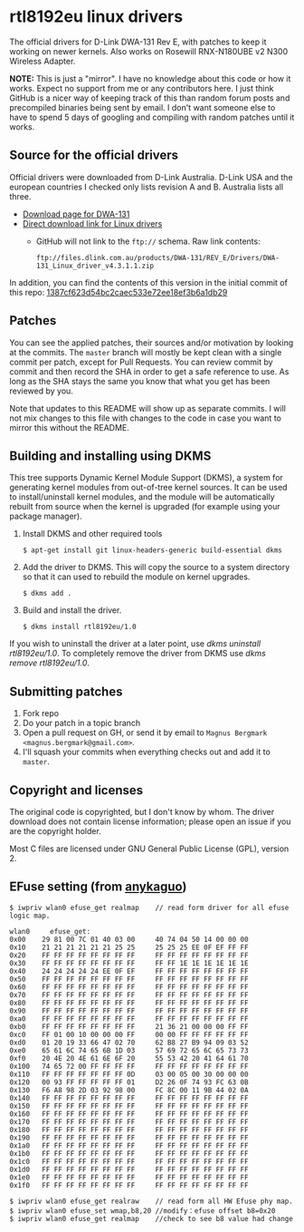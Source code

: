 # rtl8192eu linux drivers

The official drivers for D-Link DWA-131 Rev E, with patches to keep it working on newer kernels.
Also works on Rosewill RNX-N180UBE v2 N300 Wireless Adapter.

**NOTE:** This is just a "mirror". I have no knowledge about this code or how it works. Expect no support from me or any contributors here. I just think GitHub is a nicer way of keeping track of this than random forum posts and precompiled binaries being sent by email. I don't want someone else to have to spend 5 days of googling and compiling with random patches until it works.

## Source for the official drivers

Official drivers were downloaded from D-Link Australia. D-Link USA and the european countries I checked only lists revision A and B. Australia lists all three.

* [Download page for DWA-131][driver-downloads]
* [Direct download link for Linux drivers][direct-download]
  * GitHub will not link to the `ftp://` schema. Raw link contents:

      `ftp://files.dlink.com.au/products/DWA-131/REV_E/Drivers/DWA-131_Linux_driver_v4.3.1.1.zip`

In addition, you can find the contents of this version in the initial commit of this repo: [1387cf623d54bc2caec533e72ee18ef3b6a1db29][initial-commit]

## Patches

You can see the applied patches, their sources and/or motivation by looking at the commits. The `master` branch will mostly be kept clean with a single commit per patch, except for Pull Requests. You can review commit by commit and then record the SHA in order to get a safe reference to use. As long as the SHA stays the same you know that what you get has been reviewed by you.

Note that updates to this README will show up as separate commits. I will not mix changes to this file with changes to the code in case you want to mirror this without the README.

## Building and installing using DKMS

This tree supports Dynamic Kernel Module Support (DKMS), a system for
generating kernel modules from out-of-tree kernel sources. It can be used to
install/uninstall kernel modules, and the module will be automatically rebuilt
from source when the kernel is upgraded (for example using your package manager).

1. Install DKMS and other required tools

    ```shell
    $ apt-get install git linux-headers-generic build-essential dkms
    ```

2. Add the driver to DKMS. This will copy the source to a system directory so
that it can used to rebuild the module on kernel upgrades.

    ```shell
    $ dkms add .
    ```

3. Build and install the driver.

    ```shell
    $ dkms install rtl8192eu/1.0
    ```

If you wish to uninstall the driver at a later point, use
_dkms uninstall rtl8192eu/1.0_. To completely remove the driver from DKMS use
_dkms remove rtl8192eu/1.0_.

## Submitting patches

1. Fork repo
2. Do your patch in a topic branch
3. Open a pull request on GH, or send it by email to `Magnus Bergmark <magnus.bergmark@gmail.com>`.
4. I'll squash your commits when everything checks out and add it to `master`.

## Copyright and licenses

The original code is copyrighted, but I don't know by whom. The driver download does not contain license information; please open an issue if you are the copyright holder.

Most C files are licensed under GNU General Public License (GPL), version 2.

[driver-downloads]: http://support.dlink.com.au/Download/download.aspx?product=DWA-131
[direct-download]: ftp://files.dlink.com.au/products/DWA-131/REV_E/Drivers/DWA-131_Linux_driver_v4.3.1.1.zip
[initial-commit]: https://github.com/Mange/rtl8192eu-linux-driver/commit/1387cf623d54bc2caec533e72ee18ef3b6a1db29

## EFuse setting (from [anykaguo][anykaguo-info])
  ```shell
  $ iwpriv wlan0 efuse_get realmap    // read form driver for all efuse logic map. 
  ```
```
wlan0     efuse_get:
0x00	29 81 00 7C 01 40 03 00 	40 74 04 50 14 00 00 00 
0x10	21 21 21 21 21 21 25 25 	25 25 25 EE 0F EF FF FF 
0x20	FF FF FF FF FF FF FF FF 	FF FF FF FF FF FF FF FF 
0x30	FF FF FF FF FF FF FF FF 	FF FF 1E 1E 1E 1E 1E 1E 
0x40	24 24 24 24 24 EE 0F EF 	FF FF FF FF FF FF FF FF 
0x50	FF FF FF FF FF FF FF FF 	FF FF FF FF FF FF FF FF 
0x60	FF FF FF FF FF FF FF FF 	FF FF FF FF FF FF FF FF 
0x70	FF FF FF FF FF FF FF FF 	FF FF FF FF FF FF FF FF 
0x80	FF FF FF FF FF FF FF FF 	FF FF FF FF FF FF FF FF 
0x90	FF FF FF FF FF FF FF FF 	FF FF FF FF FF FF FF FF 
0xa0	FF FF FF FF FF FF FF FF 	FF FF FF FF FF FF FF FF 
0xb0	FF FF FF FF FF FF FF FF 	21 36 21 00 00 00 FF FF 
0xc0	FF 01 00 10 00 00 00 FF 	00 00 FF FF FF FF FF FF 
0xd0	01 20 19 33 66 47 02 70 	62 B8 27 B9 94 09 03 52 
0xe0	65 61 6C 74 65 6B 1D 03 	57 69 72 65 6C 65 73 73 
0xf0	20 4E 20 4E 61 6E 6F 20 	55 53 42 20 41 64 61 70 
0x100	74 65 72 00 FF FF FF FF 	FF FF FF FF FF FF FF FF 
0x110	FF FF FF FF FF FF FF 0D 	03 00 05 00 30 00 00 00 
0x120	00 93 FF FF FF FF FF 01 	D2 26 0F 74 93 FC 63 0B 
0x130	F6 A8 98 2D 03 92 98 00 	FC 8C 00 11 9B 44 02 0A 
0x140	FF FF FF FF FF FF FF FF 	FF FF FF FF FF FF FF FF 
0x150	FF FF FF FF FF FF FF FF 	FF FF FF FF FF FF FF FF 
0x160	FF FF FF FF FF FF FF FF 	FF FF FF FF FF FF FF FF 
0x170	FF FF FF FF FF FF FF FF 	FF FF FF FF FF FF FF FF 
0x180	FF FF FF FF FF FF FF FF 	FF FF FF FF FF FF FF FF 
0x190	FF FF FF FF FF FF FF FF 	FF FF FF FF FF FF FF FF 
0x1a0	FF FF FF FF FF FF FF FF 	FF FF FF FF FF FF FF FF 
0x1b0	FF FF FF FF FF FF FF FF 	FF FF FF FF FF FF FF FF 
0x1c0	FF FF FF FF FF FF FF FF 	FF FF FF FF FF FF FF FF 
0x1d0	FF FF FF FF FF FF FF FF 	FF FF FF FF FF FF FF FF 
0x1e0	FF FF FF FF FF FF FF FF 	FF FF FF FF FF FF FF FF 
0x1f0	FF FF FF FF FF FF FF FF 	FF FF FF FF FF FF FF FF
```
   ```shell
   $ iwpriv wlan0 efuse_get realraw    // read form all HW Efuse phy map. 
   $ iwpriv wlan0 efuse_set wmap,b8,20 //modify：efuse offset b8=0x20
   $ iwpriv wlan0 efuse_get realmap    //check to see b8 value had change
   ```


[anykaguo-info]: http://blog.chinaunix.net/uid-30113248-id-4774480.html
